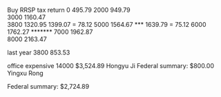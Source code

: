 Buy RRSP tax return
0         495.79 
2000      949.79  
3000     1160.47   
3800     1320.95         1399.07  = 78.12
5000     1564.67    ***  1639.79  = 75.12
6000     1762.27     *******
7000     1962.87         
8000     2163.47 

last year 3800   853.53


office expensive 14000
$3,524.89
Hongyu Ji
Federal summary:
$800.00
Yingxu Rong

Federal summary:
$2,724.89
 
 
 
 
 
 
 
 
 
 